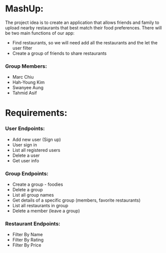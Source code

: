 # MashUp:
The project idea is to create an application that allows friends and family to upload nearby restaurants that best match their food preferences. There will be two main functions of our app:
- Find restaurants, so we will need add all the restaurants and the let the user filter 
- Create a group of friends to share restaurants

### Group Members: 
- Marc Chiu
- Hah-Young Kim
- Swanyee Aung
- Tahmid Asif

# Requirements:
### User Endpoints:
- Add new user (Sign up)
- User sign in
- List all registered users
- Delete a user
- Get user info

### Group Endpoints:
- Create a group - foodies
- Delete a group
- List all group names 
- Get details of a specific group (members, favorite restaurants)
- List all restaurants in group
- Delete a member (leave a group)

### Restaurant Endpoints:
- Filter By Name
- Filter By Rating
- Filter By Price